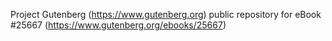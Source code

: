 Project Gutenberg (https://www.gutenberg.org) public repository for eBook #25667 (https://www.gutenberg.org/ebooks/25667)
